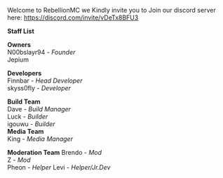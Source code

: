 Welcome to RebellionMC
we Kindly invite you to Join our discord server here:
https://discord.com/invite/vDeTx8BFU3


**Staff List**

**Owners** <br>
N00bslayr94 - *Founder* <br>
Jepium

**Developers** <br>
Finnbar - *Head Developer* <br>
skyss0fly - *Developer*

 **Build Team** <br>
Dave - *Build Manager* <br>
Luck - *Builder* <br>
igouwu - *Builder* <br>
**Media Team** <br>
King - *Media Manager*

**Moderation Team** <bd>
Brendo - *Mod* <br>
 Z - *Mod* <br>
Pheon - *Helper*
Levi - *Helper/Jr.Dev*
